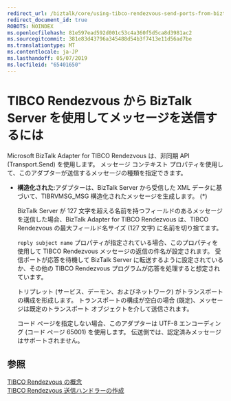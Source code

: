 ```yaml
---
redirect_url: /biztalk/core/using-tibco-rendezvous-send-ports-from-biztalk-server/
redirect_document_id: true
ROBOTS: NOINDEX
ms.openlocfilehash: 81e597ead592d001c53c4a360f5d5ca8d3981ac2
ms.sourcegitcommit: 381e83d43796a345488d54b3f7413e11d56ad7be
ms.translationtype: MT
ms.contentlocale: ja-JP
ms.lasthandoff: 05/07/2019
ms.locfileid: "65401650"
---
```

# <a name="using-biztalk-server-from-tibco-rendezvous-to-send-messages"></a>TIBCO Rendezvous から BizTalk Server を使用してメッセージを送信するには
Microsoft BizTalk Adapter for TIBCO Rendezvous は、非同期 API (Transport.Send) を使用します。 メッセージ コンテキスト プロパティを使用して、このアダプターが送信するメッセージの種類を指定できます。  
  
- **構造化された**:アダプターは、BizTalk Server から受信した XML データに基づいて、TIBRVMSG_MSG 構造化されたメッセージを生成します。 (*)  
  
  BizTalk Server が 127 文字を超える名前を持つフィールドのあるメッセージを送信した場合、BizTalk Adapter for TIBCO Rendezvous は、TIBCO Rendezvous の最大フィールド名サイズ (127 文字) に名前を切り捨てます。  
  
  `reply subject name` プロパティが指定されている場合、このプロパティを使用して TIBCO Rendezvous メッセージの返信の件名が設定されます。 受信ポートが応答を待機して BizTalk Server に転送するように設定されているか、その他の TIBCO Rendezvous プログラムが応答を処理すると想定されています。  
  
  トリプレット (サービス、デーモン、およびネットワーク) がトランスポートの構成を形成します。 トランスポートの構成が空白の場合 (既定)、メッセージは既定のトランスポート オブジェクトを介して送信されます。  
  
  コード ページを指定しない場合、このアダプターは UTF-8 エンコーディング (コード ページ 65001) を使用します。 伝送側では、認定済みメッセージはサポートされません。  
  
## <a name="see-also"></a>参照  
 [TIBCO Rendezvous の概念](../core/tibco-rendezvous-concepts.md)   
 [TIBCO Rendezvous 送信ハンドラーの作成](../core/creating-tibco-rendezvous-send-handlers.md)